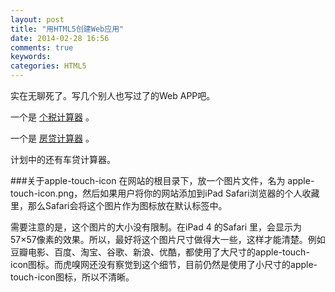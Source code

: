 ```yaml
---
layout: post
title: "用HTML5创建Web应用"
date: 2014-02-28 16:56
comments: true
keywords: 
categories: HTML5
---
```

实在无聊死了。写几个别人也写过了的Web APP吧。

一个是 <a href="{{ root_url }}/blog/myAPPs/tax/index.html" target="_blank">个税计算器</a> 。

一个是 <a href="{{ root_url }}/blog/myAPPs/loan/index.html" target="_blank">房贷计算器</a> 。

计划中的还有车贷计算器。

###关于apple-touch-icon
在网站的根目录下，放一个图片文件，名为 apple-touch-icon.png，然后如果用户将你的网站添加到iPad Safari浏览器的个人收藏里，那么Safari会将这个图片作为图标放在默认标签中。

需要注意的是，这个图片的大小没有限制。在iPad 4 的Safari 里，会显示为57×57像素的效果。所以，最好将这个图片尺寸做得大一些，这样才能清楚。例如豆瓣电影、百度、淘宝、谷歌、新浪、优酷，都使用了大尺寸的apple-touch-icon图标。而虎嗅网还没有察觉到这个细节，目前仍然是使用了小尺寸的apple-touch-icon图标，所以不清晰。